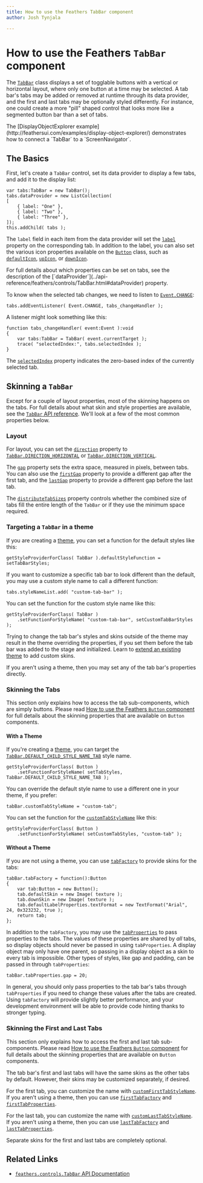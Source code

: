 ```yaml
---
title: How to use the Feathers TabBar component  
author: Josh Tynjala

---
```

# How to use the Feathers `TabBar` component

The [`TabBar`](../api-reference/feathers/controls/TabBar.html) class displays a set of togglable buttons with a vertical or horizontal layout, where only one button at a time may be selected. A tab bar's tabs may be added or removed at runtime through its data provider, and the first and last tabs may be optionally styled differently. For instance, one could create a more "pill" shaped control that looks more like a segmented button bar than a set of tabs.

<aside class="info">The [DisplayObjectExplorer example](http://feathersui.com/examples/display-object-explorer/) demonstrates how to connect a `TabBar` to a `ScreenNavigator`.</aside>

## The Basics

First, let's create a `TabBar` control, set its data provider to display a few tabs, and add it to the display list:

``` code
var tabs:TabBar = new TabBar();
tabs.dataProvider = new ListCollection(
[
    { label: "One" },
    { label: "Two" },
    { label: "Three" },
]);
this.addChild( tabs );
```

The `label` field in each item from the data provider will set the [`label`](../api-reference/feathers/controls/Button.html#label) property on the corresponding tab. In addition to the label, you can also set the various icon properties available on the [`Button`](../api-reference/feathers/controls/Button.html) class, such as [`defaultIcon`](../api-reference/feathers/controls/Button.html#defaultIcon), [`upIcon`](../api-reference/feathers/controls/Button.html#upIcon), or [`downIcon`](../api-reference/feathers/controls/Button.html#downIcon).

<aside class="info">For full details about which properties can be set on tabs, see the description of the [`dataProvider`](../api-reference/feathers/controls/TabBar.html#dataProvider) property.</aside>

To know when the selected tab changes, we need to listen to [`Event.CHANGE`](../api-reference/feathers/controls/TabBar.html#event:change):

``` code
tabs.addEventListener( Event.CHANGE, tabs_changeHandler );
```

A listener might look something like this:

``` code
function tabs_changeHandler( event:Event ):void
{
    var tabs:TabBar = TabBar( event.currentTarget );
    trace( "selectedIndex:", tabs.selectedIndex );
}
```

The [`selectedIndex`](../api-reference/feathers/controls/TabBar.html#selectedIndex) property indicates the zero-based index of the currently selected tab.

## Skinning a `TabBar`

Except for a couple of layout properties, most of the skinning happens on the tabs. For full details about what skin and style properties are available, see the [`TabBar` API reference](../api-reference/feathers/controls/TabBar.html). We'll look at a few of the most common properties below.

### Layout

For layout, you can set the [`direction`](../api-reference/feathers/controls/TabBar.html#direction) property to [`TabBar.DIRECTION_HORIZONTAL`](../api-reference/feathers/controls/TabBar.html#DIRECTION_HORIZONTAL) or [`TabBar.DIRECTION_VERTICAL`](../api-reference/feathers/controls/TabBar.html#DIRECTION_VERTICAL).

The [`gap`](../api-reference/feathers/controls/TabBar.html#gap) property sets the extra space, measured in pixels, between tabs. You can also use the [`firstGap`](../api-reference/feathers/controls/TabBar.html#firstGap) property to provide a different gap after the first tab, and the [`lastGap`](../api-reference/feathers/controls/TabBar.html#lastGap) property to provide a different gap before the last tab.

The [`distributeTabSizes`](../api-reference/feathers/controls/TabBar.html#distributeTabSizes) property controls whether the combined size of tabs fill the entire length of the `TabBar` or if they use the minimum space required.

### Targeting a `TabBar` in a theme

If you are creating a [theme](themes.html), you can set a function for the default styles like this:

``` code
getStyleProviderForClass( TabBar ).defaultStyleFunction = setTabBarStyles;
```

If you want to customize a specific tab bar to look different than the default, you may use a custom style name to call a different function:

``` code
tabs.styleNameList.add( "custom-tab-bar" );
```

You can set the function for the custom style name like this:

``` code
getStyleProviderForClass( TabBar )
    .setFunctionForStyleName( "custom-tab-bar", setCustomTabBarStyles );
```

Trying to change the tab bar's styles and skins outside of the theme may result in the theme overriding the properties, if you set them before the tab bar was added to the stage and initialized. Learn to [extend an existing theme](extending-themes.html) to add custom skins.

If you aren't using a theme, then you may set any of the tab bar's properties directly.

### Skinning the Tabs

This section only explains how to access the tab sub-components, which are simply buttons. Please read [How to use the Feathers `Button` component](button.html) for full details about the skinning properties that are available on `Button` components.

#### With a Theme

If you're creating a [theme](themes.html), you can target the [`TabBar.DEFAULT_CHILD_STYLE_NAME_TAB`](../api-reference/feathers/controls/TabBar.html#DEFAULT_CHILD_STYLE_NAME_TAB) style name.

``` code
getStyleProviderForClass( Button )
    .setFunctionForStyleName( setTabStyles, TabBar.DEFAULT_CHILD_STYLE_NAME_TAB );
```

You can override the default style name to use a different one in your theme, if you prefer:

``` code
tabBar.customTabStyleName = "custom-tab";
```

You can set the function for the [`customTabStyleName`](../api-reference/feathers/controls/TabBar.html#customTabStyleName) like this:

``` code
getStyleProviderForClass( Button )
    .setFunctionForStyleName( setCustomTabStyles, "custom-tab" );
```

#### Without a Theme

If you are not using a theme, you can use [`tabFactory`](../api-reference/feathers/controls/TabBar.html#tabFactory) to provide skins for the tabs:

``` code
tabBar.tabFactory = function():Button
{
    var tab:Button = new Button();
    tab.defaultSkin = new Image( texture );
    tab.downSkin = new Image( texture );
    tab.defaultLabelProperties.textFormat = new TextFormat("Arial", 24, 0x323232, true );
    return tab;
};
```

In addition to the `tabFactory`, you may use the [`tabProperties`](../api-reference/feathers/controls/TabBar.html#tabProperties) to pass properties to the tabs. The values of these properties are shared by *all* tabs, so display objects should never be passed in using `tabProperties`. A display object may only have one parent, so passing in a display object as a skin to every tab is impossible. Other types of styles, like gap and padding, can be passed in through `tabProperties`:

``` code
tabBar.tabProperties.gap = 20;
```

In general, you should only pass properties to the tab bar's tabs through `tabProperties` if you need to change these values after the tabs are created. Using `tabFactory` will provide slightly better performance, and your development environment will be able to provide code hinting thanks to stronger typing.

### Skinning the First and Last Tabs

This section only explains how to access the first and last tab sub-components. Please read [How to use the Feathers `Button` component](button.html) for full details about the skinning properties that are available on `Button` components.

The tab bar's first and last tabs will have the same skins as the other tabs by default. However, their skins may be customized separately, if desired.

For the first tab, you can customize the name with [`customFirstTabStyleName`](../api-reference/feathers/controls/TabBar.html#customFirstTabStyleName). If you aren't using a theme, then you can use [`firstTabFactory`](../api-reference/feathers/controls/TabBar.html#firstTabFactory) and [`firstTabProperties`](../api-reference/feathers/controls/TabBar.html#firstTabProperties).

For the last tab, you can customize the name with [`customLastTabStyleName`](../api-reference/feathers/controls/TabBar.html#customLastTabStyleName). If you aren't using a theme, then you can use [`lastTabFactory`](../api-reference/feathers/controls/TabBar.html#lastTabFactory) and [`lastTabProperties`](../api-reference/feathers/controls/TabBar.html#lastTabProperties).

Separate skins for the first and last tabs are completely optional.

## Related Links

-   [`feathers.controls.TabBar` API Documentation](../api-reference/feathers/controls/TabBar.html)